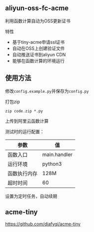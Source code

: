 ## aliyun-oss-fc-acme

利用函数计算自动为OSS更新证书

特性

* 基于tiny-acme申请ssl证书
* 自动在OSS上创建验证文件
* 自动推送证书到aliyun CDN
* 能够在函数计算的环境运行

## 使用方法

修改`config.example.py`并保存为`config.py`

打包zip

```
zip code.zip *.py
```

上传到阿里云函数计算

测试时的运行配置：

| 参数         | 值           |
| ------------ | ------------ |
| 函数入口     | main.handler |
| 运行环境     | python3      |
| 函数执行内存 | 128M         |
| 超时时间     | 60           |

设置为定时任务，自动续期

## acme-tiny

https://github.com/diafygi/acme-tiny
